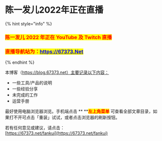 # 陈一发儿2022年正在直播

{% hint style="info" %}
### <mark style="color:red;">**陈一发儿 2022 年正在 YouTube 及 Twitch 直播**</mark>

### <mark style="color:red;">直播导航站为：</mark>[<mark style="color:blue;">https://67373.Net</mark>](https://67373.net)<mark style="color:blue;"></mark>
{% endhint %}

本博客（https://blog.67373.net）主要记录以下内容：

* 一些工具/产品的说明
* 一些经验分享
* 未完成的工作
* 运营手册

最好使用电脑浏览器浏览。手机端点击 ** **<mark style="color:red;">**左上角菜单**</mark> <mark style="color:red;"></mark><mark style="color:red;"></mark> 可查看全部文章目录，如果打不开可点击「重装」试试，或者点击浏览器的刷新按钮。

若有任何意见或建议，请点击：\
[https://67373.net/fankui](https://67373.net/fankui)
